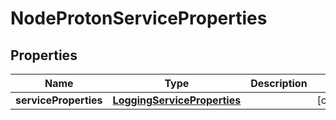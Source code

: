 # NodeProtonServiceProperties

## Properties
Name | Type | Description | Notes
------------ | ------------- | ------------- | -------------
**serviceProperties** | [**LoggingServiceProperties**](LoggingServiceProperties.md) |  |  [optional]

